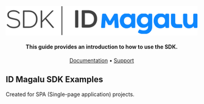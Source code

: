 <div  align="center">
  <img  src="https://raw.githubusercontent.com/andrecoliveira/andrecoliveira.github.io/master/dist/images/logo.png"  alt="Logo">

  <h4 align="center">This guide provides an introduction to how to use the SDK.</h4>
  
  <p align="center">
    <a href="https://docs.magalu.cloud/docs/id-magalu/overview/" target="_blank">Documentation</a> •
    <a href="https://idmagalu.zendesk.com/hc/pt-br/requests/new" arget="_blank">Support</a>
  </p>
</div>

## ID Magalu SDK Examples

Created for SPA (Single-page application) projects.
